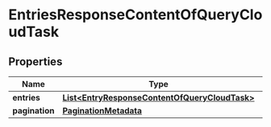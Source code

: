 
# EntriesResponseContentOfQueryCloudTask

## Properties
Name | Type | Description | Notes
------------ | ------------- | ------------- | -------------
**entries** | [**List&lt;EntryResponseContentOfQueryCloudTask&gt;**](EntryResponseContentOfQueryCloudTask.md) |  |  [optional]
**pagination** | [**PaginationMetadata**](PaginationMetadata.md) |  |  [optional]



